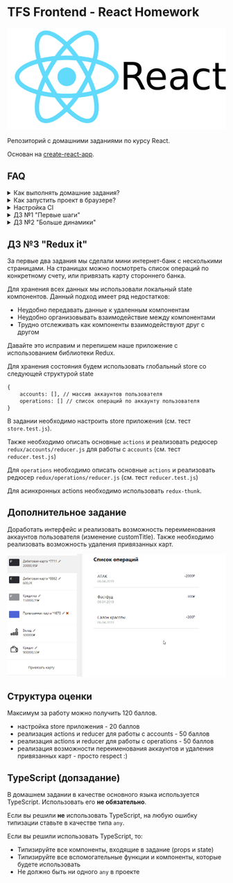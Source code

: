 # TFS Frontend - React Homework

![react logo](public/react-logo.png)

Репозиторий с домашними заданиями по курсу React.

Основан на [create-react-app](https://github.com/facebook/create-react-app).

## FAQ

<details>
<summary>Как выполнять домашние задания?</summary>

- Клонируем репозиторий.
- Запускаем команду `yarn install`.
- Запускаем команду `yarn run test` и если видим "No tests found.." нажимаем на кнопку "A" на клавиатуре
- Видим упавшие тесты (не расстраиваемся).
- Начинаем реализовывать компоненты и добиваемся полного прохождения всех тестов.
- Все зеленое, а значит мы справились и мы молодец.
- Настраиваем репозиторий (нужно только один раз см. "Настройка CI").
- Пушим и отправляем на проверку.
</details>

<details>
<summary>Как запустить проект в браузере?</summary>

- Запускаем команду `yarn run start`.
- Открываем [http://localhost:3000](http://localhost:3000)
</details>

<details>
<summary>Настройка CI</summary>

Нам нужно настроить автоматический деплой сайта на хостинг для того, чтобы было удобно проводить ревью приложения.

1. Создаем аккаунт в сервисе vercel https://vercel.com/.
1. Привязываем в настройках https://vercel.com/account/login-connections свой Gitlab аккаунт
1. Заходим на страницу https://vercel.com/dashboard и нажимаем 'New project'
1. Выбираете 'Import git repository' -> Находите свой репозиторий с заданием -> Import
1. В настройках выбираете Framework preset = Create React App
</details>

<details>
<summary>ДЗ №1 "Первые шаги"</summary>

## ДЗ №1 "Первые шаги"

_Ориентировочное время выполнения 3 часа._

Мы решили разработать свой интернет-банк. УРА!

Начнем с возможности просмотра списка банковских продуктов, которые есть у пользователя.

Продукты могут быть разными - это дебетовые и кредитные карты, вклады, кредиты, а также привязанные карты сторонних банков.

Вся информация о продукте содержится в объекте

```
{
    id: '1',
    name: 'Дебетовая карта',
    customName: 'Моя карта',
    type: 'debit' | 'credit' | 'saving' | 'loan',
    amount: '50000',
    currency: 'RUB | USD'
}
```

Баланс и валюту привязанных карт мы не знаем, поэтому с ними попроще

```
{
    id: '2',
    name: 'Карта ББТ',
    customName: 'Моя карта',
    type: 'external'
}
```

Для отображения информации о продукте уже реализован компонент `BoardItem`, но его нужно немного доработать. (см. BoardItem.test.js)

За отображение списка всех продуктов отвечает компонент `Board`, его нужно реализовать самостоятельно.

**Не забудь про сортировку :).**

Порядок следующий: дебетовые карты (debit) => кредитные (credit) => карты сторонних банков (external) => вклады (saving) => кредиты (loan).
Если есть несколько аккаунтов одного типа, то сортируем их по валюте RUB => USD => EUR => GBP

Тестов довольно много и они могут сбить столку. Поэтому рекомендую начать с реализации небольших компонентов `Button` и `Money`. Затем можно приступить к `BoardItem`, `Board` и `NewAccountForm`. Если все сделано правильно, то интеграционные тесты `App.test.js` пройдут тоже.

**Все стили уже реализованы, главное их правильно подключить.**

## Пример работы приложения

![пример работы приложения](public/hm1-example.gif)

## Структура оценки

Максимум за работу можно получить 200 баллов.

- Компонент `BoardItem` - 60 баллов
- Форма привязки карт сторонних банков `NewAccountForm` - 60 баллов
- Компонент `Board` - 80 баллов

</details>

<details>
<summary>ДЗ №2 "Больше динамики"</summary>

## ДЗ №2 "Больше динамики"

_Ориентировочное время выполнения 4 часа._

С первым MVP мы справились, что не может не радовать)
Давайте продолжим улучшать наш интернет-банк.

Много ли вы видели интернет-банков, да и вообще сайтов, с одной страницей?
Вот и я что-то припомнить не могу.

Нужно это дело исправить. Разработаем три странички: `AddNewCardPage`, `TimelinePage`, `NotFoundPage`.

**AddNewCardPage**

Данная страница должна отображаться при переходе на `/actions/add_card`.
На странице необходимо поместить форму привязки карты стороннего банка.

**TimelinePage**

Данная страница должна отображаться при переходе на `/account/:accountId`.
На странице будет список операций по аккаунту пользователя.

**NotFoundPage**

Данная страница должна отображаться, если пользователь перешел на страницу, которой нет на сайте.

**Маршрутизация**

Для настройки роутинга в приложени необходимо использовать библиотеку [react-router](https://reacttraining.com/react-router/web/guides/quick-start)

**Загрузка данных**

Все данные находятся в моках `mocks/accountsMock.json` и `mocks/operationsMock.json`.

Для загрузки данных нужно использовать функции `getAccounts` и `getOperations` из `services/requestMock.js`.

**Все стили уже реализованы, главное их правильно подключить.**

## Пример работы приложения

![пример работы приложения](./public/hm2-example.gif)

## Структура оценки

Максимум за работу можно получить 200 баллов.

- Перевод компонента App на асинхронную загрузку аккаунтов из `requestMock` - 30 баллов
- Доработка компонента Board - 30 баллов
- Разработка страницы NotFoundPage - 20 баллов
- Разработка страницы AddNewCardPage - 20 баллов
- Разработка страницы TimelinePage - 70 баллов
- Настройка роутинга в приложении (описать все Route`s) - 30 баллов
</details>

## ДЗ №3 "Redux it"

За первые два задания мы сделали мини интернет-банк с несколькими страницами. На страницах можно посмотреть список операций по конкретному счету, или привязать карту стороннего банка.

Для хранения всех данных мы использовали локальный state компонентов. Данный подход имеет ряд недостатков:

- Неудобно передавать данные к удаленным компонентам
- Неудобно организовывать взаимодействие между компонентами
- Трудно отслеживать как компоненты взаимодействуют друг с другом

Давайте это исправим и перепишем наше приложение с использованием библиотеки Redux.

Для хранения состояния будем использовать глобальный store со следующей структурой state

```
{
    accounts: [], // массив аккаунтов пользователя
    operations: [] // список операций по аккаунту пользователя
}
```

В задании необходимо настроить store приложения (см. тест `store.test.js`).

Также необходимо описать основные `actions` и реализовать редюсер `redux/accounts/reducer.js` для работы с `accounts` (см. тест `reducer.test.js`)

Для `operations` необходимо описать основные `actions` и реализовать редюсер `redux/operations/reducer.js` (см. тест `reducer.test.js`)

Для асинхронных actions необходимо использовать `redux-thunk`.

## Дополнительное задание

Доработать интерфейс и реализовать возможность переименования аккаунтов пользователя (изменение customTitle). Также необходимо реализовать возможность удаления привязанных карт.

![пример работы приложения](./public/hm3-example.gif)

## Структура оценки

Максимум за работу можно получить 120 баллов.

- настройка store приложения - 20 баллов
- реализация actions и reducer для работы с accounts - 50 баллов
- реализация actions и reducer для работы с operations - 50 баллов
- реализация возможности переименования аккаунтов и удаления привязанных карт - просто respect :)

## TypeScript (допзадание)

В домашнем задании в качестве основного языка используется TypeScript. Использовать
его **не обязательно**.

Если вы решили **не** использовать TypeScript, на любую ошибку типизации ставьте
в качестве типа `any`.

Если вы решили использовать TypeScript, то:

- Типизируйте все компоненты, входящие в задание (props и state)
- Типизируйте все вспомогательные функции и компоненты, которые будете использовать
- Не должно быть ни одного `any` в проекте
